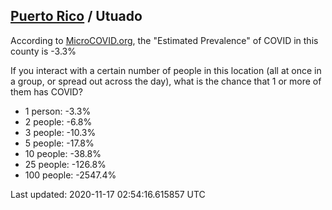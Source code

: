 
## [Puerto Rico](/united-states/puerto-rico) / Utuado

According to [MicroCOVID.org](http://microcovid.org),
the "Estimated Prevalence" of COVID in this county is -3.3%

If you interact with a certain number of people in this location
(all at once in a group, or spread out across the day), what is the chance that
1 or more of them has COVID?

- 1 person: -3.3%
- 2 people: -6.8%
- 3 people: -10.3%
- 5 people: -17.8%
- 10 people: -38.8%
- 25 people: -126.8%
- 100 people: -2547.4%

Last updated: 2020-11-17 02:54:16.615857 UTC
